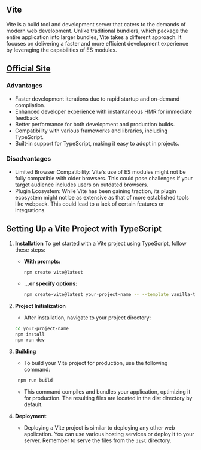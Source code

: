 ## Vite

Vite is a build tool and development server that caters to the demands of modern web development. Unlike traditional
bundlers, which package the entire application into larger bundles, Vite takes a different approach. It focuses on
delivering a faster and more efficient development experience by leveraging the capabilities of ES modules.

## [Official Site](https://vitejs.dev/)

### Advantages

- Faster development iterations due to rapid startup and on-demand compilation.
- Enhanced developer experience with instantaneous HMR for immediate feedback.
- Better performance for both development and production builds.
- Compatibility with various frameworks and libraries, including TypeScript.
- Built-in support for TypeScript, making it easy to adopt in projects.

### Disadvantages

- Limited Browser Compatibility: Vite's use of ES modules might not be fully compatible with older browsers. This could
  pose challenges if your target audience includes users on outdated browsers.
- Plugin Ecosystem: While Vite has been gaining traction, its plugin ecosystem might not be as extensive as that of more
  established tools like webpack. This could lead to a lack of certain features or integrations.

## Setting Up a Vite Project with TypeScript

1. **Installation**
   To get started with a Vite project using TypeScript, follow these steps:

    - **With prompts:**
      ```bash
      npm create vite@latest
      ```

    - **...or specify options:**
      ```bash
      npm create-vite@latest your-project-name -- --template vanilla-ts
      ```

2. **Project Initialization**
    - After installation, navigate to your project directory:
    ```bash
    cd your-project-name
    npm install
    npm run dev
    ```

3. **Building**
    - To build your Vite project for production, use the following command:
   ```bash
    npm run build
   ```
    - This command compiles and bundles your application, optimizing it for production. The resulting files are located
      in the dist directory by default.

4. **Deployment**:
    - Deploying a Vite project is similar to deploying any other web application. You can use various hosting
      services or deploy it to your server. Remember to serve the files from the `dist` directory.
